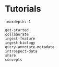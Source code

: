 # Tutorials

```{toctree}
:maxdepth: 1

get-started
collaborate
ingest-feature
ingest-biology
query-annotate-metadata
introspect-data
share
concepts
```
